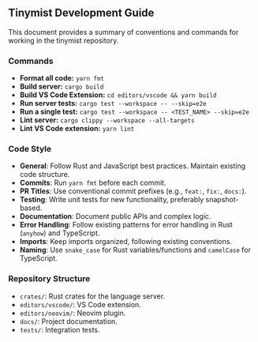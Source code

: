 ## Tinymist Development Guide

This document provides a summary of conventions and commands for working in the tinymist repository.

### Commands

- **Format all code:** `yarn fmt`
- **Build server:** `cargo build`
- **Build VS Code Extension:** `cd editors/vscode && yarn build`
- **Run server tests:** `cargo test --workspace -- --skip=e2e`
- **Run a single test:** `cargo test --workspace -- <TEST_NAME> --skip=e2e`
- **Lint server:** `cargo clippy --workspace --all-targets`
- **Lint VS Code extension:** `yarn lint`

### Code Style

- **General**: Follow Rust and JavaScript best practices. Maintain existing code structure.
- **Commits**: Run `yarn fmt` before each commit.
- **PR Titles**: Use conventional commit prefixes (e.g., `feat:`, `fix:`, `docs:`).
- **Testing**: Write unit tests for new functionality, preferably snapshot-based.
- **Documentation**: Document public APIs and complex logic.
- **Error Handling**: Follow existing patterns for error handling in Rust (`anyhow`) and TypeScript.
- **Imports**: Keep imports organized, following existing conventions.
- **Naming**: Use `snake_case` for Rust variables/functions and `camelCase` for TypeScript.

### Repository Structure

- `crates/`: Rust crates for the language server.
- `editors/vscode/`: VS Code extension.
- `editors/neovim/`: Neovim plugin.
- `docs/`: Project documentation.
- `tests/`: Integration tests.

